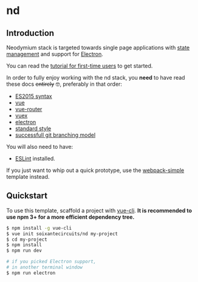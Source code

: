 # nd

## Introduction

Neodymium stack is targeted towards single page applications with [state management](http://vuex.vuejs.org/en/intro.html) and support for [Electron](http://electron.atom.io/).

You can read the [tutorial for first-time users](TutoNeodymium.md) to get started.

In order to fully enjoy working with the nd stack, you **need** to have read these docs ~~entirely~~ 🤓, preferably in that order:

- [ES2015 syntax](https://babeljs.io/docs/learn-es2015/)
- [vue](http://vuejs.org/guide/)
- [vue-router](router.vuejs.org/en/index.html)
- [vuex](http://vuex.vuejs.org/en/index.html)
- [electron](http://electron.atom.io/)
- [standard style](https://github.com/feross/standard)
- [successfull git branching model](http://nvie.com/posts/a-successful-git-branching-model/)

You will also need to have:

- [ESLint](http://eslint.org/) installed.

If you just want to whip out a quick prototype, use the [webpack-simple](https://github.com/vuejs-templates/webpack-simple) template instead.

## Quickstart

To use this template, scaffold a project with [vue-cli](https://github.com/vuejs/vue-cli). **It is recommended to use npm 3+ for a more efficient dependency tree.**

``` bash
$ npm install -g vue-cli
$ vue init soixantecircuits/nd my-project
$ cd my-project
$ npm install
$ npm run dev

# if you picked Electron support,
# in another terminal window
$ npm run electron
```

<p style="opacity: 0;">P.S: the `:wq` on the template README: it's on purpose* 🙃</p>
